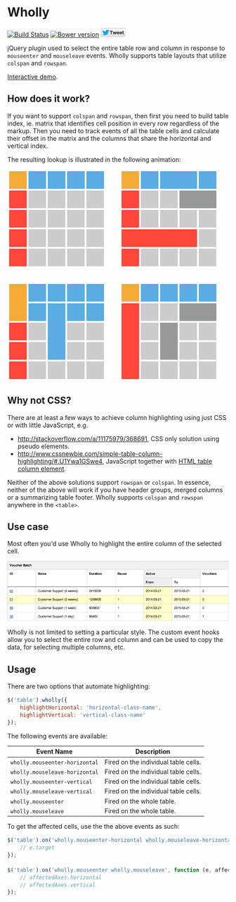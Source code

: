 # Wholly

[![Build Status](https://travis-ci.org/gajus/wholly.png?branch=master&v1)](https://travis-ci.org/gajus/wholly)
[![Bower version](https://badge.fury.io/bo/wholly.svg?v1)](http://badge.fury.io/bo/wholly)
[![Tweet Button](./.readme/tweet-button.png?1)](https://twitter.com/intent/tweet?text=Hightlight%20the%20entire%20active%20table%20row%20and%20column%20using%20Wholly,%20%23JavaScript%20%23jQuery%20plugin&url=https://github.com/gajus/wholly&via=kuizinas)

jQuery plugin used to select the entire table row and column in response to `mouseenter` and `mouseleave` events. Wholly supports table layouts that utilize `colspan` and `rowspan`.

[Interactive demo](http://gajus.com/sandbox/wholly/demo/).

## How does it work?

If you want to support `colspan` and `rowspan`, then first you need to build table index, ie. matrix that identifies cell position in every row regardless of the markup. Then you need to track events of all the table cells and calculate their offset in the matrix and the columns that share the horizontal and vertical index.

The resulting lookup is illustrated in the following animation:

![Wholly highlighting a matrix](docs/static/image/animation.gif)

## Why not CSS?

There are at least a few ways to achieve column highlighting using just CSS or with little JavaScript, e.g.

* http://stackoverflow.com/a/11175979/368691, CSS only solution using pseudo elements.
* http://www.cssnewbie.com/simple-table-column-highlighting/#.U1Ywa1GSwe4, JavaScript together with [HTML table column element](https://developer.mozilla.org/en-US/docs/Web/HTML/Element/col).

Neither of the above solutions support `rowspan` or `colspan`. In essence, neither of the above will work if you have header groups, merged columns or a summarizing table footer. Wholly supports `colspan` and `rowspan` anywhere in the `<table>`.

## Use case

Most often you'd use Wholly to highlight the entire column of the selected cell.

![Table using Wholly](docs/static/image/example-use-case.png)

Wholly is not limited to setting a particular style. The custom event hooks allow you to select the entire row and column and can be used to copy the data, for selecting multiple columns, etc.

## Usage

There are two options that automate highlighting:

```js
$('table').wholly({
    highlightHorizontal: 'horizontal-class-name',
    highlightVertical: 'vertical-class-name'
});
```

The following events are available:

| Event Name | Description |
| --- | --- |
| `wholly.mouseenter-horizontal` | Fired on the individual table cells. |
| `wholly.mouseleave-horizontal` | Fired on the individual table cells. |
| `wholly.mouseenter-vertical` | Fired on the individual table cells. |
| `wholly.mouseleave-vertical` | Fired on the individual table cells. |
| `wholly.mouseenter` | Fired on the whole table. |
| `wholly.mouseleave` | Fired on the whole table. |

To get the affected cells, use the the above events as such:

```js
$('table').on('wholly.mouseenter-horizontal wholly.mouseleave-horizontal mouseenter-vertical mouseleave-vertical', function (e) {
    // e.target
});

$('table').on('wholly.mouseenter wholly.mouseleave', function (e, affectedAxes) {
    // affectedAxes.horizontal
    // affectedAxes.vertical
});
```
